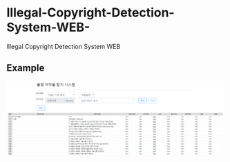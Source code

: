 # Illegal-Copyright-Detection-System-WEB-

Illegal Copyright Detection System WEB

## Example

<p align=center>
  <img src="https://github.com/Xenia101/Illegal-Copyright-Detection-System-WEB-/blob/master/img/img.PNG?raw=true">
</p>
